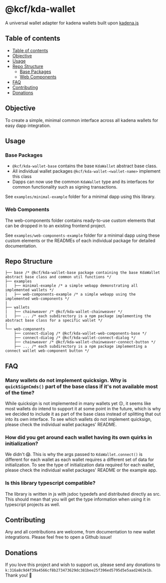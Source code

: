 # @kcf/kda-wallet

A universal wallet adapter for kadena wallets built upon [kadena.js](https://github.com/kadena-community/kadena.js)

## Table of contents

- [Table of contents](#table-of-contents)
- [Objective](#objective)
- [Usage](#usage)
- [Repo Structure](#repo-structure)
  - [Base Packages](#base-packages)
  - [Web Components](#web-components)
- [FAQ](#faq)
- [Contributing](#contributing)
- [Donations](#donations)

## Objective

To create a simple, minimal common interface across all kadena wallets for easy dapp integration.

## Usage

### Base Packages

- `@kcf/kda-wallet-base` contains the base `KdaWallet` abstract base class.
- All individual wallet packages `@kcf/kda-wallet-<wallet-name>` implement this class
- Dapps can now use the common `KdaWallet` type and its interfaces for common functionality such as signing transactions.

See `examples/minimal-example` folder for a minimal dapp using this library.

### Web Components

The web-components folder contains ready-to-use custom elements that can be dropped in to an existing frontend project.

See `examples/web-components-example` folder for a minimal dapp using these custom elements or the READMEs of each individual package for detailed documentation.

## Repo Structure

```
├── base /* @kcf/kda-wallet-base package containing the base KdaWallet abstract base class and common util functions */
├── examples
|   ├── minimal-example /* a simple webapp demonstrating all implemented wallets */
|   ├── web-components-example /* a simple webapp using the implemented web-components */
|
├── wallets
|   ├── chainweaver /* @kcf/kda-wallet-chainweaver */
|   ├── ... /* each subdirectory is a npm package implementing the abstract base class for a specific wallet */
|
└── web-components
    ├── connect-dialog /* @kcf/kda-wallet-web-components-base */
    ├── connect-dialog /* @kcf/kda-wallet-connect-dialog */
    ├── chainweaver /* @kcf/kda-wallet-chainweaver-connect-button */
    ├── ... /* each subdirectory is a npm package implementing a connect wallet web-component button */
```

## FAQ

### Many wallets do not implement quicksign. Why is `quickSignCmds()` part of the base class if it's not available most of the time?

While quicksign is not implemented in many wallets yet 😔, it seems like most wallets do intend to support it at some point in the future, which is why we decided to include it as part of the base class instead of splitting that out into its own interface. To see which wallets do not implement quicksign, please check the individual wallet packages' README.

### How did you get around each wallet having its own quirks in initialization?

We didn't 😱. This is why the args passed to `KdaWallet.connect()` is different for each wallet as each wallet requires a different set of data for initialization. To see the type of initialization data required for each wallet, please check the individual wallet packages' README or the example app.

### Is this library typescript compatible?

The library is written in js with jsdoc typedefs and distributed directly as src. This should mean that you will get the type information when using it in typescript projects as well.

## Contributing

Any and all contributions are welcome, from documentation to new wallet integrations. Please feel free to open a Github issue!

## Donations

If you love this project and wish to support us, please send any donations to `k:316a8c9d4f39a4566cf8b273473629dc381bee25f396ed5795d5e5aad2463e1b`. Thank you! 🥰
